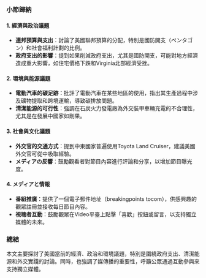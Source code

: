 ### 小節歸納

#### 1. 經濟與政治議題
- **連邦預算與支出**：討論了美國聯邦預算的分配，特別是國防開支（ペンタゴン）和社會福利計劃的比例。
- **政府支出的影響**：提到如果削減政府支出，尤其是國防開支，可能對地方經濟造成重大影響，如住宅價格下跌和Virginia北部經濟受挫。

#### 2. 環境與能源議題
- **電動汽車的碳足跡**：批評了電動汽車在某些地區的使用，指出其生產過程中涉及礦物提取和跨境運輸，導致碳排放問題。
- **清潔能源的可行性**：強調在石炭火力發電廠為外交裝甲車輛充電的不合理性，尤其是在發展中國家如剛果。

#### 3. 社會與文化議題
- **外交官的交通方式**：提到中東國家普遍使用Toyota Land Cruiser，建議美國外交官可從中吸取經驗。
- **メディアの反響**：鼓勵觀看者對節目內容進行評論和分享，以增加節目曝光度。

#### 4. メディアと情報
- **番組推廣**：提供了一個電子郵件地址（breakingpoints tocom），供感興趣的觀眾註冊並接收每日節目內容。
- **視聴者互動**：鼓勵觀眾在Video平臺上點擊「喜歡」按鈕或留言，以支持獨立媒體的未來。

### 總結
本文主要探討了美國當前的經濟、政治和環境議題，特別是圍繞政府支出、清潔能源和外交實踐的討論。同時，也強調了媒傳播的重要性，呼籲公眾通過互動參與來支持獨立媒體。